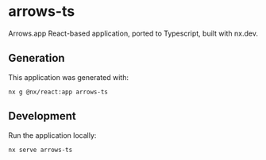 # arrows-ts

Arrows.app React-based application, ported to Typescript, built with nx.dev.

## Generation

This application was generated with:

```
nx g @nx/react:app arrows-ts
```

## Development

Run the application locally:

```
nx serve arrows-ts
```
